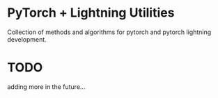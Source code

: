 # PyTorch + Lightning Utilities

Collection of methods and algorithms for pytorch and pytorch lightning development.

# TODO
adding more in the future...
